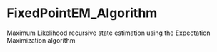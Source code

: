 # FixedPointEM_Algorithm
Maximum Likelihood recursive state estimation using the Expectation Maximization algorithm
